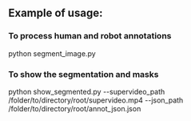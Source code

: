 
## Example of usage:

### To process human and robot annotations
python segment_image.py

### To show the segmentation and masks
python show_segmented.py --supervideo_path /folder/to/directory/root/supervideo.mp4 --json_path /folder/to/directory/root/annot_json.json
